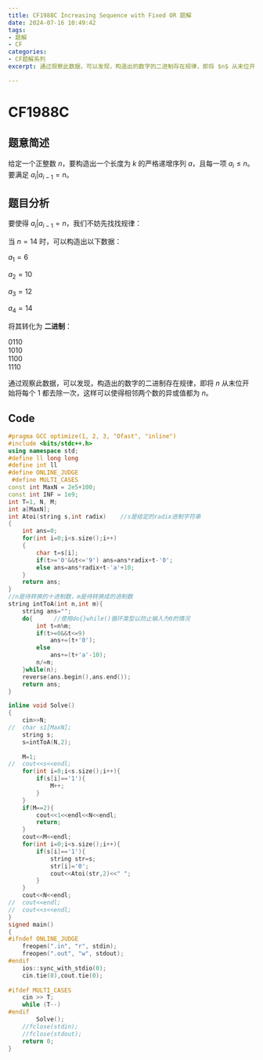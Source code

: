 ```yaml
---
title: CF1988C Increasing Sequence with Fixed OR 题解
date: 2024-07-16 10:49:42
tags:
- 题解
- CF
categories:
- CF题解系列
excerpt: 通过观察此数据，可以发现，构造出的数字的二进制存在规律，即将 $n$ 从末位开始将每个 $1$ 都去除一次，这样可以使得相邻两个数的异或值都为 $n$。

---
```

# CF1988C
## 题意简述
给定一个正整数 $n$，要构造出一个长度为 $k$ 的严格递增序列 $a$，且每一项 $a_i\le n$。要满足 $a_i|a_{i-1}=n$。
## 题目分析
要使得 $a_i|a_{i-1}=n$，我们不妨先找找规律：

当 $n=14$ 时，可以构造出以下数据：

$a_1=6$

$a_2=10$

$a_3=12$

$a_4=14$

将其转化为 **二进制**：

$0110$\
$1010$\
$1100$\
$1110$

通过观察此数据，可以发现，构造出的数字的二进制存在规律，即将 $n$ 从末位开始将每个 $1$ 都去除一次，这样可以使得相邻两个数的异或值都为 $n$。
## Code
```cpp
#pragma GCC optimize(1, 2, 3, "Ofast", "inline")
#include <bits/stdc++.h>
using namespace std;
#define ll long long
#define int ll
#define ONLINE_JUDGE
 #define MULTI_CASES
const int MaxN = 2e5+100;
const int INF = 1e9;
int T=1, N, M;
int a[MaxN];
int Atoi(string s,int radix)    //s是给定的radix进制字符串
{
	int ans=0;
	for(int i=0;i<s.size();i++)
	{
		char t=s[i];
		if(t>='0'&&t<='9') ans=ans*radix+t-'0';
		else ans=ans*radix+t-'a'+10;
	}
	return ans;
}
//n是待转换的十进制数，m是待转换成的进制数 
string intToA(int n,int m){
	string ans="";
	do{		 //使用do{}while()循环类型以防止输入为0的情况
		int t=n%m;
		if(t>=0&&t<=9)    
			ans+=(t+'0');
		else 
			ans+=(t+'a'-10);
		n/=m;
	}while(n);   
	reverse(ans.begin(),ans.end());
	return ans;    
}

inline void Solve()
{
	cin>>N;
//	char s1[MaxN];
	string s;
	s=intToA(N,2);
	
	M=1;
//	cout<<s<<endl;
	for(int i=0;i<s.size();i++){
		if(s[i]=='1'){
			M++;
		}
	}
	if(M==2){
		cout<<1<<endl<<N<<endl;
		return;
	}
	cout<<M<<endl;
	for(int i=0;i<s.size();i++){
		if(s[i]=='1'){
			string str=s;
			str[i]='0';
			cout<<Atoi(str,2)<<" ";
		}
	}
	cout<<N<<endl;
//	cout<<endl;
//	cout<<s<<endl;
}
signed main()
{
#ifndef ONLINE_JUDGE
	freopen(".in", "r", stdin);
	freopen(".out", "w", stdout);
#endif
	ios::sync_with_stdio(0);
	cin.tie(0),cout.tie(0);
	
#ifdef MULTI_CASES
	cin >> T;
	while (T--)
#endif
		Solve();
	//fclose(stdin);
	//fclose(stdout);
	return 0;
}
```